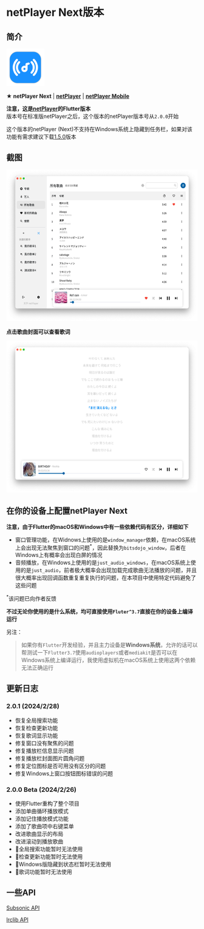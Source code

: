 # netPlayer Next版本

## 简介

<img src="assets/icon.png" width="100px">

**★ netPlayer Next** | [**netPlayer**](https://github.com/Zhoucheng133/net-player) | [**netPlayer Mobile**](https://github.com/Zhoucheng133/netPlayer-Mobile)

**注意，这是[netPlayer](https://github.com/Zhoucheng133/net-player)的Flutter版本**  
版本号在标准版netPlayer之后，这个版本的netPlayer版本号从`2.0.0`开始

这个版本的netPlayer (Next)不支持在Windows系统上隐藏到任务栏，如果对该功能有需求建议下载[1.5.0](https://github.com/Zhoucheng133/net-player/releases/tag/v1.5.0)版本

## 截图
<img src="./demo/demo1.png" height="400px"/>

**点击歌曲封面可以查看歌词**

<img src="./demo/demo2.png" height="400px"/>


## 在你的设备上配置netPlayer Next

**注意，由于Flutter的macOS和Windows中有一些依赖代码有区分，详细如下**

- 窗口管理功能，在Widnows上使用的是`window_manager`依赖，在macOS系统上会出现无法聚焦到窗口的问题<sup>*</sup>，因此替换为`bitsdojo_window`，后者在Windows上有概率会出现白屏的情况
- 音频播放，在Windows上使用的是`just_audio_windows`，在macOS系统上使用的是`just_audio`，前者极大概率会出现加载完成歌曲无法播放的问题，并且很大概率出现回调函数重复重复执行的问题，在本项目中使用特定代码避免了这些问题

<sup>*</sup>该问题已向作者反馈

**不过无论你使用的是什么系统，均可直接使用`Fluter^3.7`直接在你的设备上编译运行**

另注：
> 如果你有`Flutter`开发经验，并且主力设备是**Windows系统**，允许的话可以帮测试一下`Flutter3.7`使用`audioplayers`或者`mediakit`是否可以在Windows系统上编译运行，我使用虚拟机在macOS系统上使用这两个依赖无法正确运行

## 更新日志

### 2.0.1 (2024/2/28)
- 恢复全局搜索功能
- 恢复检查更新功能
- 恢复歌词显示功能
- 修复窗口没有聚焦的问题
- 修复播放栏信息显示问题
- 修复播放栏封面图片圆角问题
- 修复定位图标是否可用没有区分的问题
- 修复Windows上窗口按钮图标错误的问题

### 2.0.0 Beta (2024/2/26)
- 使用Flutter重构了整个项目
- 添加单曲循环播放模式
- 添加记住播放模式功能
- 添加了歌曲项中右键菜单
- 改进歌曲显示的布局
- 改进滚动到播放歌曲
- 🚫全局搜索功能暂时无法使用
- 🚫检查更新功能暂时无法使用
- 🚫Windows版隐藏到状态栏暂时无法使用
- 🚫歌词功能暂时无法使用

## 一些API

[Subsonic API](http://www.subsonic.org/pages/api.jsp)

[lrclib API](https://lrclib.net/docs)